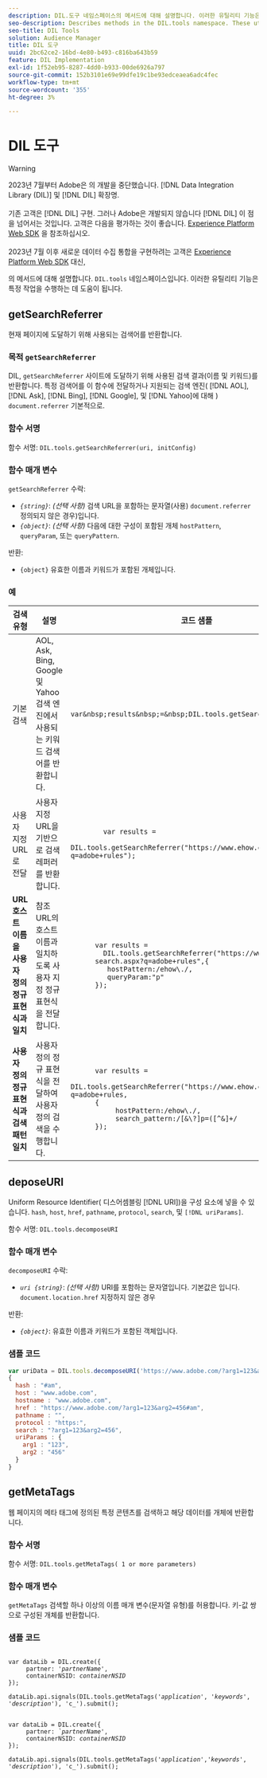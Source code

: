```yaml
---
description: DIL.도구 네임스페이스의 메서드에 대해 설명합니다. 이러한 유틸리티 기능은 특정 작업을 수행하는 데 도움이 됩니다.
seo-description: Describes methods in the DIL.tools namespace. These utility functions help you perform specific tasks.
seo-title: DIL Tools
solution: Audience Manager
title: DIL 도구
uuid: 2bc62ce2-16bd-4e80-b493-c816ba643b59
feature: DIL Implementation
exl-id: 1f52eb95-8287-4dd0-b933-00de6926a797
source-git-commit: 152b3101e69e99dfe19c1be93edceaea6adc4fec
workflow-type: tm+mt
source-wordcount: '355'
ht-degree: 3%

---
```


# DIL 도구

>[!WARNING]
>
>2023년 7월부터 Adobe은 의 개발을 중단했습니다. [!DNL Data Integration Library (DIL)] 및 [!DNL DIL] 확장명.
><br><br>
>기존 고객은 [!DNL DIL] 구현. 그러나 Adobe은 개발되지 않습니다 [!DNL DIL] 이 점을 넘어서는 것입니다. 고객은 다음을 평가하는 것이 좋습니다. [Experience Platform Web SDK](https://experienceleague.adobe.com/docs/experience-platform/edge/home.html?lang=en) 을 참조하십시오.
><br><br>
>2023년 7월 이후 새로운 데이터 수집 통합을 구현하려는 고객은 [Experience Platform Web SDK](https://experienceleague.adobe.com/docs/experience-platform/edge/home.html?lang=en) 대신,

의 메서드에 대해 설명합니다. `DIL.tools` 네임스페이스입니다. 이러한 유틸리티 기능은 특정 작업을 수행하는 데 도움이 됩니다.

<!-- 

c_dil_functions.xml

 -->

## getSearchReferrer

현재 페이지에 도달하기 위해 사용되는 검색어를 반환합니다.

<!-- 

r_dil_get_search_referrer.xml

 -->

### 목적 `getSearchReferrer`

DIL, `getSearchReferrer` 사이트에 도달하기 위해 사용된 검색 결과(이름 및 키워드)를 반환합니다. 특정 검색어를 이 함수에 전달하거나 지원되는 검색 엔진( [!DNL AOL], [!DNL Ask], [!DNL Bing], [!DNL Google], 및 [!DNL Yahoo]에 대해 ) `document.referrer` 기본적으로.

### 함수 서명

함수 서명: `DIL.tools.getSearchReferrer(uri, initConfig)`

### 함수 매개 변수

`getSearchReferrer` 수락:

* *`{string}`*: *(선택 사항)* 검색 URL을 포함하는 문자열(사용) `document.referrer` 정의되지 않은 경우)입니다.
* *`{object}`*: *(선택 사항)* 다음에 대한 구성이 포함된 개체 `hostPattern`, `queryParam`, 또는 `queryPattern`.

반환:

* `{object}` 유효한 이름과 키워드가 포함된 개체입니다.

### 예

<table id="table_D035276601EC428295E4D619F05BB8D0"> 
 <thead> 
  <tr> 
   <th> 검색 유형 </th> 
   <th> 설명 </th> 
   <th> 코드 샘플 </th> 
  </tr> 
 </thead>
 <tbody> 
  <tr> 
   <td> 기본 검색</td> 
   <td> AOL, Ask, Bing, Google 및 Yahoo 검색 엔진에서 사용되는 키워드 검색어를 반환합니다. </td> 
   <td>
      <code>var&amp;nbsp;results&amp;nbsp;=&amp;nbsp;DIL.tools.getSearchReferrer();</code> 
  </td>
  </tr> 
  <tr> 
   <td>사용자 지정 URL로 전달</td> 
   <td>사용자 지정 URL을 기반으로 검색 레퍼러를 반환합니다.</td> 
   <td> 
  <code>
        var&nbsp;results&nbsp;= 
        DIL.tools.getSearchReferrer("https://www.ehow.com/search.aspx?q=adobe+rules");
  </code>
</td> 
  </tr> 
  <tr> 
   <td> <b>URL 호스트 이름을 사용자 정의 정규 표현식과 일치</b></td> 
   <td> 참조 URL의 호스트 이름과 일치하도록 사용자 지정 정규 표현식을 전달합니다. </td> 
   <td> 
  <code>
      var results = 
        DIL.tools.getSearchReferrer("https://www.ehow.com/
      search.aspx?q=adobe+rules",{ 
      &nbsp;&nbsp;&nbsp;hostPattern:/ehow\./, 
      &nbsp;&nbsp;&nbsp;queryParam:"p" 
      }); 
  </code>
  </td></tr> 
  <tr> 
   <td> <b>사용자 정의 정규 표현식과 검색 패턴 일치</b> </td> 
   <td> 사용자 정의 정규 표현식을 전달하여 사용자 정의 검색을 수행합니다. </td> 
   <td> 
    <code>
      var&nbsp;results&nbsp;= 
      DIL.tools.getSearchReferrer("https://www.ehow.com/search.aspx?q=adobe+rules,
      {
        &nbsp;&nbsp;&nbsp;hostPattern:/ehow\./, 
        &nbsp;&nbsp;&nbsp;search_pattern:/[&amp;\?]p=([^&amp;]+/ 
      });
    </code>
   </td> 
  </tr> 
 </tbody> 
</table>

## deposeURI

Uniform Resource Identifier( 디스어셈블링 [!DNL URI])을 구성 요소에 넣을 수 있습니다. `hash`, `host`, `href`, `pathname`, `protocol`, `search`, 및 `[!DNL uriParams]`.

<!-- 

r_dil_decompose.xml

 -->

함수 서명: `DIL.tools.decomposeURI`

### 함수 매개 변수

`decomposeURI` 수락:

* *`uri {string}`*: *(선택 사항)* URI를 포함하는 문자열입니다. 기본값은 입니다. `document.location.href` 지정하지 않은 경우

반환:

* *`{object}`*: 유효한 이름과 키워드가 포함된 객체입니다.

### 샘플 코드


```javascript
var uriData = DIL.tools.decomposeURI('https://www.adobe.com/?arg1=123&arg2=456#am'); 
{ 
  hash : "#am", 
  host : "www.adobe.com", 
  hostname : "www.adobe.com", 
  href : "https://www.adobe.com/?arg1=123&arg2=456#am", 
  pathname : "", 
  protocol : "https:", 
  search : "?arg1=123&arg2=456", 
  uriParams : { 
    arg1 : "123", 
    arg2 : "456" 
  } 
}
```

## getMetaTags

웹 페이지의 메타 태그에 정의된 특정 콘텐츠를 검색하고 해당 데이터를 개체에 반환합니다.

<!-- 

r_dil_get_metatags.xml

 -->

### 함수 서명

함수 서명: `DIL.tools.getMetaTags( 1 or more parameters)`

### 함수 매개 변수

`getMetaTags` 검색할 하나 이상의 이름 매개 변수(문자열 유형)를 허용합니다. 키-값 쌍으로 구성된 개체를 반환합니다.

### 샘플 코드

<pre class="javascript"><code>
var dataLib = DIL.create({ 
     partner: '<i>partnerName'</i>, 
     containerNSID: <i>containerNSID</i> 
}); 

dataLib.api.signals(DIL.tools.getMetaTags('<i>application</i>', '<i>keywords</i>',  '<i>description</i>'), 'c_').submit();
</code></pre>

<pre><code>
var dataLib = DIL.create({ 
     partner: <i>`partnerName'</i>, 
     containerNSID: <i>containerNSID</i> 
}); 

dataLib.api.signals(DIL.tools.getMetaTags('<i>application</i>','<i>keywords</i>', '<i>description</i>'), 'c_').submit();
</code></pre>
